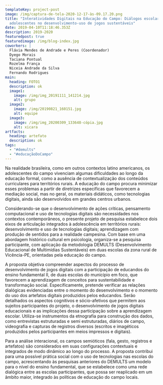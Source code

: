 ```yaml
---
templateKey: project-post
image: /img/captura-de-tela-2020-12-17-às-09.17.20.png
title: "Interatividades Digitais na Educação do Campo: Diálogos escolares entre
  adolescentes no desenvolvimento-uso de jogos sustentáveis"
date: 2019-04-10T11:18:46.353Z
description: 2019-2020
featuredpost: true
featuredimage: /img/blog-index.jpg
coworkers: |
  Flávia Mendes de Andrade e Peres (Coordenador) 
  Dyego Morais 
  Taciana Pontual
  Rozelma França
  Niceia Andrade da Silva
  Fernando Rodrigues
main:
  heading: FOTO1
  description: ok
  image1:
    image: /img/img_20191111_141214.jpg
    alt: grupo
  image2:
    image: /img/20190821_160151.jpg
    alt: equipe
  image3:
    image: /img/img_20200309_133648-cópia.jpg
    alt: xicara
artfacts:
  heading: artefato
  description: ok
tags:
  - "#demults"
  - "#educaçãoDoCampo"
---
```

Na realidade brasileira, como em outros contextos latino americanos, os adolescentes do campo vivenciam algumas dificuldades ao longo da educação formal, como a ausência de contextualização dos conteúdos curriculares para territórios rurais. A educação do campo procura minimizar esses problemas a partir de diretrizes específicas que favorecem a mediação social, mas no geral, os materiais didáticos, como tecnologias digitais, ainda são desenvolvidos em grandes centros urbanos. 



Considerando-se que o desenvolvimento de ações críticas, pensamento computacional e uso de tecnologias digitais são necessidades nos contextos contemporâneos, o presente projeto de pesquisa estabelece dois eixos de articulação integrados à adolescência em territórios rurais: desenvolvimento e uso de tecnologias digitais; aprendizagem com produção de sentidos para a realidade campesina. Com base em uma abordagem histórico cultural em psicologia, organiza-se a pesquisa participante, com aplicação da metodologia DEMULTS (Desenvolvimento Educacional de Multimídias Sustentáveis) em duas escolas da zona rural de Vicência-PE, orientadas pela educação do campo.  

A proposta objetiva compreender aspectos do processo de desenvolvimento de jogos digitais com a participação de educandos do ensino fundamental II, de duas escolas do município em foco, que favorecem a aprendizagem de conceitos para sustentabilidade e transformação social. Especificamente, pretende verificar as relações dialógicas evidenciadas entre o momento do desenvolvimento e o momento do uso dos artefatos digitais produzidos pelos educandos. Serão detalhados os aspectos cognitivos e sócio-afetivos que permitem aos sujeitos participantes do projeto, o desenvolvimento de jogos digitais educacionais e as implicações dessa participação sobre a aprendizagem escolar. Utiliza-se instrumentos da etnografia para construção dos dados, como entrevistas estruturadas e semi estruturadas, diários de campo, videografia e capturas de registros diversos (escritos e imagéticos produzidos pelos participantes em meios impressos e digitais). 

Para a análise interacional, os campos semióticos (fala, gesto, registros e artefatos) são considerados em suas configurações contextuais e integrados de modo dinâmico ao longo do processo. A proposta contribui para uma possível prática social com o uso de tecnologias nas escolas do campo, acrescentando às pesquisas anteriores do DEMULTS um modelo para o nível do ensino fundamental, que se estabelece como uma rede dialógica entre as escolas participantes, que possa ser reaplicado em um âmbito maior, integrado às políticas de educação do campo locais.